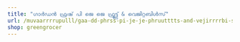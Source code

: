 ```yaml
---
title: "ഗാർഡൻ ഫ്രഷ് പി ജെ ജെ ഫ്രൂട്ട്സ് & വെജിറ്റബിൾസ്"
url: /muvaarrrrupulll/gaa-dd-phrss-pi-je-je-phruutttts-and-vejirrrrbi-s/
shop: greengrocer
---
```

